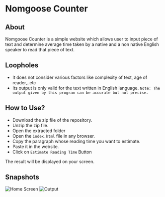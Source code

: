 # Nomgoose Counter

## About
Nomgoose Counter is a simple website which allows user to input piece of text and determine average time taken by a native and a non native English speaker to read that piece of text.

## Loopholes
- It does not consider various factors like complexity of text, age of reader,..etc
- Its output is only valid for the text written in English language.
`Note: The output given by this program can be accurate but not precise.`

## How to Use?
- Download the zip file of the repository.
- Unzip the zip file.
- Open the extracted folder
- Open the `index.html` file in any browser.
- Copy the paragraph whose reading time you want to estimate.
- Paste it in the website.
- Click on `Estimate Reading Time` Button

The result will be displayed on your screen.

## Snapshots
![Home Screen](https://i.imgur.com/sNXaAjx.png)
![Output](https://i.imgur.com/uCj7c65.png)
